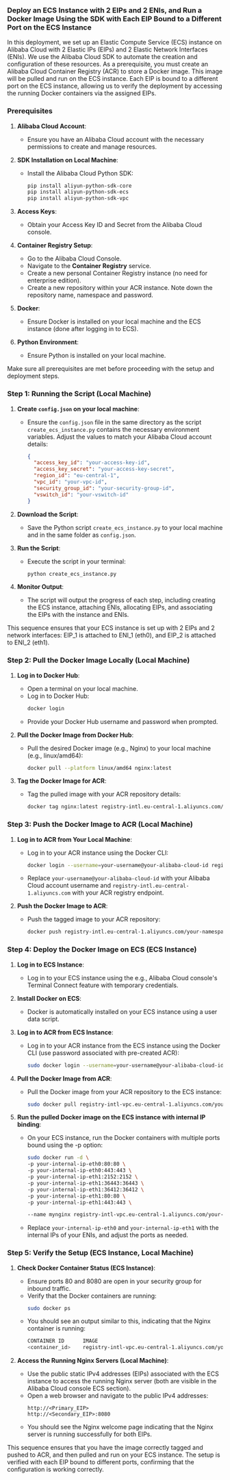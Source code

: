 ### Deploy an ECS Instance with 2 EIPs and 2 ENIs, and Run a Docker Image Using the SDK with Each EIP Bound to a Different Port on the ECS Instance

In this deployment, we set up an Elastic Compute Service (ECS) instance on Alibaba Cloud with 2 Elastic IPs (EIPs) and 2 Elastic Network Interfaces (ENIs). We use the Alibaba Cloud SDK to automate the creation and configuration of these resources. As a prerequisite, you must create an Alibaba Cloud Container Registry (ACR) to store a Docker image. This image will be pulled and run on the ECS instance. Each EIP is bound to a different port on the ECS instance, allowing us to verify the deployment by accessing the running Docker containers via the assigned EIPs.

### Prerequisites

1. **Alibaba Cloud Account**:
   - Ensure you have an Alibaba Cloud account with the necessary permissions to create and manage resources.

2. **SDK Installation on Local Machine**:
    - Install the Alibaba Cloud Python SDK:
        ```sh
        pip install aliyun-python-sdk-core
        pip install aliyun-python-sdk-ecs
        pip install aliyun-python-sdk-vpc
        ```

3. **Access Keys**:
    - Obtain your Access Key ID and Secret from the Alibaba Cloud console.

4. **Container Registry Setup**:
    - Go to the Alibaba Cloud Console.
    - Navigate to the **Container Registry** service.
    - Create a new personal Container Registry instance (no need for enterprise edition).
    - Create a new repository within your ACR instance. Note down the repository name, namespace and password.

5. **Docker**:
    - Ensure Docker is installed on your local machine and the ECS instance (done after logging in to ECS).

6. **Python Environment**:
   - Ensure Python is installed on your local machine.

Make sure all prerequisites are met before proceeding with the setup and deployment steps.

### Step 1: Running the Script (Local Machine)

1. **Create `config.json` on your local machine**:
   - Ensure the `config.json` file in the same directory as the script `create_ecs_instance.py` contains the necessary environment variables. Adjust the values to match your Alibaba Cloud account details:
     ```json
     {
       "access_key_id": "your-access-key-id",
       "access_key_secret": "your-access-key-secret",
       "region_id": "eu-central-1",
       "vpc_id": "your-vpc-id",
       "security_group_id": "your-security-group-id",
       "vswitch_id": "your-vswitch-id"
     }
     ```

2. **Download the Script**:
   - Save the Python script `create_ecs_instance.py` to your local machine and in the same folder as `config.json`.

3. **Run the Script**:
   - Execute the script in your terminal:
     ```sh
     python create_ecs_instance.py
     ```

4. **Monitor Output**:
   - The script will output the progress of each step, including creating the ECS instance, attaching ENIs, allocating EIPs, and associating the EIPs with the instance and ENIs.

This sequence ensures that your ECS instance is set up with 2 EIPs and 2 network interfaces: EIP_1 is attached to ENI_1 (eth0), and EIP_2 is attached to ENI_2 (eth1).

### Step 2: Pull the Docker Image Locally (Local Machine)

1. **Log in to Docker Hub**:
   - Open a terminal on your local machine.
   - Log in to Docker Hub:
     ```sh
     docker login
     ```
   - Provide your Docker Hub username and password when prompted.

2. **Pull the Docker Image from Docker Hub**:
   - Pull the desired Docker image (e.g., Nginx) to your local machine (e.g., linux/amd64):
     ```sh
     docker pull --platform linux/amd64 nginx:latest
     ```

3. **Tag the Docker Image for ACR**:
   - Tag the pulled image with your ACR repository details:
     ```sh
     docker tag nginx:latest registry-intl.eu-central-1.aliyuncs.com/your-namespace/your-repository:latest
     ```

### Step 3: Push the Docker Image to ACR (Local Machine)

1. **Log in to ACR from Your Local Machine**:
   - Log in to your ACR instance using the Docker CLI:
     ```sh
     docker login --username=your-username@your-alibaba-cloud-id registry-intl.eu-central-1.aliyuncs.com
     ```
   - Replace `your-username@your-alibaba-cloud-id` with your Alibaba Cloud account username and `registry-intl.eu-central-1.aliyuncs.com` with your ACR registry endpoint.

2. **Push the Docker Image to ACR**:
   - Push the tagged image to your ACR repository:
     ```sh
     docker push registry-intl.eu-central-1.aliyuncs.com/your-namespace/your-repository:latest
     ```

### Step 4: Deploy the Docker Image on ECS (ECS Instance)

1. **Log in to ECS Instance**:
   - Log in to your ECS instance using the e.g., Alibaba Cloud console's Terminal Connect feature with temporary credentials.

2. **Install Docker on ECS**:
   - Docker is automatically installed on your ECS instance using a user data script.

3. **Log in to ACR from ECS Instance**:
   - Log in to your ACR instance from the ECS instance using the Docker CLI (use password associated with pre-created ACR):
     ```sh
     sudo docker login --username=your-username@your-alibaba-cloud-id registry-intl-vpc.eu-central-1.aliyuncs.com
     ```

4. **Pull the Docker Image from ACR**:
   - Pull the Docker image from your ACR repository to the ECS instance:
     ```sh
     sudo docker pull registry-intl-vpc.eu-central-1.aliyuncs.com/your-namespace/your-repository:latest
     ```

5. **Run the pulled Docker image on the ECS instance with internal IP binding**:

    - On your ECS instance, run the Docker containers with multiple ports bound using the -p option:
      ```sh
      sudo docker run -d \
      -p your-internal-ip-eth0:80:80 \ 
      -p your-internal-ip-eth0:443:443 \
      -p your-internal-ip-eth1:2152:2152 \
      -p your-internal-ip-eth1:36443:36443 \
      -p your-internal-ip-eth1:36412:36412 \
      -p your-internal-ip-eth1:80:80 \
      -p your-internal-ip-eth1:443:443 \
      
      --name mynginx registry-intl-vpc.eu-central-1.aliyuncs.com/your-namespace/your-repository:latest
      ```

    - Replace `your-internal-ip-eth0` and `your-internal-ip-eth1` with the internal IPs of your ENIs, and adjust the ports as needed.

### Step 5: Verify the Setup (ECS Instance, Local Machine)

1. **Check Docker Container Status (ECS Instance)**:
    - Ensure ports 80 and 8080 are open in your security group for inbound traffic.
    - Verify that the Docker containers are running:
      ```sh
      sudo docker ps
      ```
    - You should see an output similar to this, indicating that the Nginx container is running:
      ```sh
      CONTAINER ID      IMAGE                                                                                COMMAND                  CREATED                STATUS                PORTS                                                  NAMES
      <container_id>    registry-intl-vpc.eu-central-1.aliyuncs.com/your-namespace/your-repository:latest    "nginx -g 'daemon of…"   <time_since_created>   Up <time_since_up>    your-internal-ip-eth0->80/tcp, ...                     mynginx
      ```

2. **Access the Running Nginx Servers (Local Machine)**:
    - Use the public static IPv4 addresses (EIPs) associated with the ECS instance to access the running Nginx server (both are visible in the Alibaba Cloud console ECS section).
    - Open a web browser and navigate to the public IPv4 addresses:
      ```
      http://<Primary_EIP>
      http://<Secondary_EIP>:8080
      ```
    - You should see the Nginx welcome page indicating that the Nginx server is running successfully for both EIPs.

This sequence ensures that you have the image correctly tagged and pushed to ACR, and then pulled and run on your ECS instance. The setup is verified with each EIP bound to different ports, confirming that the configuration is working correctly.

